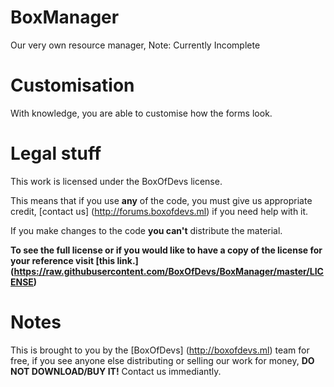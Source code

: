 # BoxManager
Our very own resource manager, Note: Currently Incomplete




# Customisation

With knowledge, you are able to customise how the forms look.



# Legal stuff

This work is licensed under the BoxOfDevs license.

This means that if you use **any** of the code, you must give us appropriate credit, [contact us] (http://forums.boxofdevs.ml) if you need help with it.

If you make changes to the code **you can't** distribute the material.



**To see the full license or if you would like to have a copy of the license for your reference visit [this link.] (https://raw.githubusercontent.com/BoxOfDevs/BoxManager/master/LICENSE)**

# Notes

This is brought to you by the [BoxOfDevs] (http://boxofdevs.ml) team for free, if you see anyone else distributing or selling our work for money, **DO NOT DOWNLOAD/BUY IT!** Contact us immediantly.
